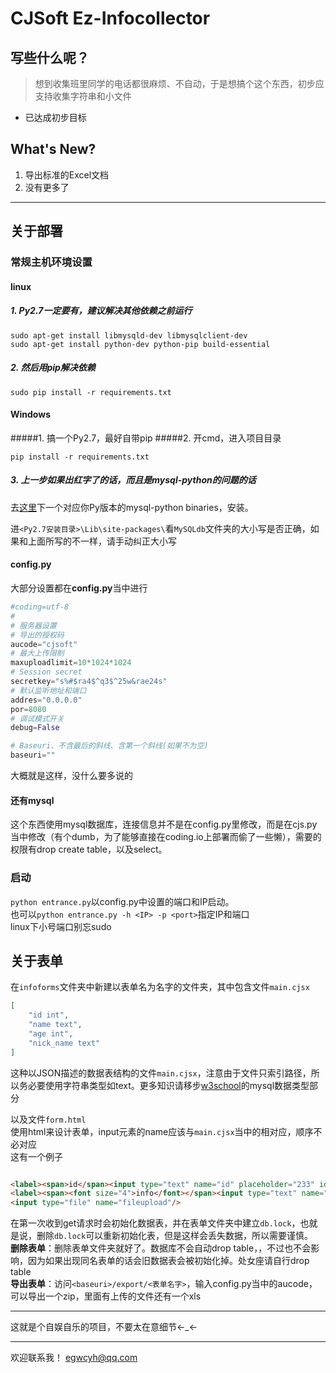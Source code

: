 # CJSoft Ez-Infocollector

## 写些什么呢？
> 想到收集班里同学的电话都很麻烦、不自动，于是想搞个这个东西，初步应支持收集字符串和小文件

- 已达成初步目标

## What's New?
1. 导出标准的Excel文档  
2. 没有更多了  


---
## 关于部署
### 常规主机环境设置
#### linux
##### 1. Py2.7一定要有，建议解决其他依赖之前运行
```
sudo apt-get install libmysqld-dev libmysqlclient-dev
sudo apt-get install python-dev python-pip build-essential
```
##### 2. 然后用pip解决依赖
```
sudo pip install -r requirements.txt
```
#### Windows
#####1. 搞一个Py2.7，最好自带pip
#####2. 开cmd，进入项目目录
```
pip install -r requirements.txt
```
##### 3. 上一步如果出红字了的话，而且是mysql-python的问题的话
去[这里](http://www.codegood.com/downloads)下一个对应你Py版本的mysql-python binaries，安装。

进`<Py2.7安装目录>\Lib\site-packages\`看`MySQLdb`文件夹的大小写是否正确，如果和上面所写的不一样，请手动纠正大小写

#### config.py
大部分设置都在**config.py**当中进行
``` python
#coding=utf-8
#
# 服务器设置
# 导出的授权码
aucode="cjsoft"
# 最大上传限制
maxuploadlimit=10*1024*1024
# Session secret
secretkey="s%#$ra4$^q3$^25w&rae24s"
# 默认监听地址和端口
addres="0.0.0.0"
por=8080
# 调试模式开关
debug=False

# Baseuri、不含最后的斜线、含第一个斜线(如果不为空)
baseuri=""
```
大概就是这样，没什么要多说的  
#### 还有mysql
这个东西使用mysql数据库，连接信息并不是在config.py里修改，而是在cjs.py当中修改（有个dumb，为了能够直接在coding.io上部署而偷了一些懒），需要的权限有drop create table，以及select。

### 启动
`python entrance.py`以config.py中设置的端口和IP启动。  
也可以`python entrance.py -h <IP> -p <port>`指定IP和端口  
linux下小号端口别忘sudo

## 关于表单
在`infoforms`文件夹中新建以表单名为名字的文件夹，其中包含文件`main.cjsx`
```json
[
    "id int",
    "name text",
    "age int",
    "nick_name text"
]
```
这种以JSON描述的数据表结构的文件`main.cjsx`，注意由于文件只索引路径，所以务必要使用字符串类型如text。更多知识请移步[w3school](http://www.w3school.com.cn/sql/sql_datatypes.asp)的mysql数据类型部分
  
以及文件`form.html`  
使用html来设计表单，input元素的name应该与`main.cjsx`当中的相对应，顺序不必对应  
这有一个例子  
```html

<label><span>id</span><input type="text" name="id" placeholder="233" id="id" value="" /></label>
<label><span><font size="4">info</font></span><input type="text" name="info" id="info" value="" /></label>
<input type="file" name="fileupload"/>

```

在第一次收到get请求时会初始化数据表，并在表单文件夹中建立`db.lock`，也就是说，删除`db.lock`可以重新初始化表，但是这样会丢失数据，所以需要谨慎。  
**删除表单**：删除表单文件夹就好了。数据库不会自动drop table，，不过也不会影响，因为如果出现同名表单的话会旧数据表会被初始化掉。处女座请自行drop table  
**导出表单**：访问`<baseuri>/export/<表单名字>`，输入config.py当中的aucode，可以导出一个zip，里面有上传的文件还有一个xls  
***
这就是个自娱自乐的项目，不要太在意细节←\_←
***
欢迎联系我！
<egwcyh@qq.com>